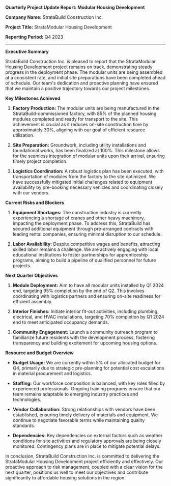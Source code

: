 **Quarterly Project Update Report: Modular Housing Development**

**Company Name:** StrataBuild Construction Inc.

**Project Title:** StrataModular Housing Development

**Reporting Period:** Q4 2023

---

**Executive Summary**

StrataBuild Construction Inc. is pleased to report that the StrataModular Housing Development project remains on track, demonstrating steady progress in the deployment phase. The modular units are being assembled at a consistent rate, and initial site preparations have been completed ahead of schedule. Our team's dedication and proactive planning have ensured that we maintain a positive trajectory towards our project milestones.

**Key Milestones Achieved**

1. **Factory Production:** The modular units are being manufactured in the StrataBuild-commissioned factory, with 85% of the planned housing modules completed and ready for transport to the site. This achievement is crucial as it reduces on-site construction time by approximately 30%, aligning with our goal of efficient resource utilization.

2. **Site Preparation:** Groundwork, including utility installations and foundational works, has been finalized at 100%. This milestone allows for the seamless integration of modular units upon their arrival, ensuring timely project completion.

3. **Logistics Coordination:** A robust logistics plan has been executed, with transportation of modules from the factory to the site optimized. We have successfully mitigated initial challenges related to equipment availability by pre-booking necessary vehicles and coordinating closely with our vendors.

**Current Risks and Blockers**

1. **Equipment Shortages:** The construction industry is currently experiencing a shortage of cranes and other heavy machinery, impacting the deployment phase. To address this, StrataBuild has secured additional equipment through pre-arranged contracts with leading rental companies, ensuring minimal disruption to our schedule.

2. **Labor Availability:** Despite competitive wages and benefits, attracting skilled labor remains a challenge. We are actively engaging with local educational institutions to foster partnerships for apprenticeship programs, aiming to build a pipeline of qualified personnel for future projects.

**Next Quarter Objectives**

1. **Module Deployment:** Aim to have all modular units installed by Q1 2024 end, targeting 95% completion by the end of Q2. This involves coordinating with logistics partners and ensuring on-site readiness for efficient assembly.

2. **Interior Finishes:** Initiate interior fit-out activities, including plumbing, electrical, and HVAC installations, targeting 70% completion by Q1 2024 end to meet anticipated occupancy demands.

3. **Community Engagement:** Launch a community outreach program to familiarize future residents with the development process, fostering transparency and building excitement for upcoming housing options.

**Resource and Budget Overview**

- **Budget Usage:** We are currently within 5% of our allocated budget for Q4, primarily due to strategic pre-planning for potential cost escalations in material procurement and logistics.

- **Staffing:** Our workforce composition is balanced, with key roles filled by experienced professionals. Ongoing training programs ensure that our team remains adaptable to emerging industry practices and technologies.

- **Vendor Collaboration:** Strong relationships with vendors have been established, ensuring timely delivery of materials and equipment. We continue to negotiate favorable terms while maintaining quality standards.

- **Dependencies:** Key dependencies on external factors such as weather conditions for site activities and regulatory approvals are being closely monitored. Contingency plans are in place to mitigate potential delays.

In conclusion, StrataBuild Construction Inc. is committed to delivering the StrataModular Housing Development project efficiently and effectively. Our proactive approach to risk management, coupled with a clear vision for the next quarter, positions us well to meet our objectives and contribute significantly to affordable housing solutions in the region.